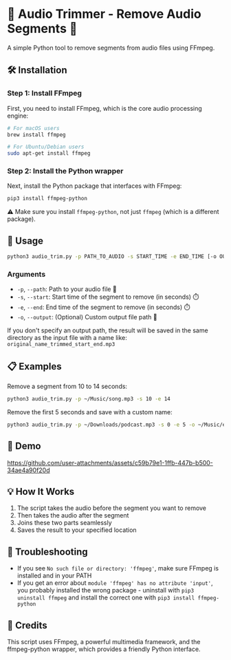 # 🎵 Audio Trimmer - Remove Audio Segments 🎵

A simple Python tool to remove segments from audio files using FFmpeg.

## 🛠️ Installation

### Step 1: Install FFmpeg

First, you need to install FFmpeg, which is the core audio processing engine:

```bash
# For macOS users
brew install ffmpeg

# For Ubuntu/Debian users
sudo apt-get install ffmpeg
```

### Step 2: Install the Python wrapper

Next, install the Python package that interfaces with FFmpeg:

```bash
pip3 install ffmpeg-python
```

⚠️ Make sure you install `ffmpeg-python`, not just `ffmpeg` (which is a different package).

## 🚀 Usage

```bash
python3 audio_trim.py -p PATH_TO_AUDIO -s START_TIME -e END_TIME [-o OUTPUT_PATH]
```

### Arguments

- `-p`, `--path`: Path to your audio file 🎵
- `-s`, `--start`: Start time of the segment to remove (in seconds) ⏱️
- `-e`, `--end`: End time of the segment to remove (in seconds) ⏱️
- `-o`, `--output`: (Optional) Custom output file path 💾

If you don't specify an output path, the result will be saved in the same directory as the input file with a name like: `original_name_trimmed_start_end.mp3`

## 📋 Examples

Remove a segment from 10 to 14 seconds:

```bash
python3 audio_trim.py -p ~/Music/song.mp3 -s 10 -e 14
```

Remove the first 5 seconds and save with a custom name:

```bash
python3 audio_trim.py -p ~/Downloads/podcast.mp3 -s 0 -e 5 -o ~/Music/edited_podcast.mp3
```

## 👟 Demo

https://github.com/user-attachments/assets/c59b79e1-1ffb-447b-b500-34ae4a90f20d


## 💡 How It Works

1. The script takes the audio before the segment you want to remove
2. Then takes the audio after the segment
3. Joins these two parts seamlessly
4. Saves the result to your specified location

## 🐛 Troubleshooting

- If you see `No such file or directory: 'ffmpeg'`, make sure FFmpeg is installed and in your PATH
- If you get an error about `module 'ffmpeg' has no attribute 'input'`, you probably installed the wrong package - uninstall with `pip3 uninstall ffmpeg` and install the correct one with `pip3 install ffmpeg-python`

## 🙏 Credits

This script uses FFmpeg, a powerful multimedia framework, and the ffmpeg-python wrapper, which provides a friendly Python interface.

